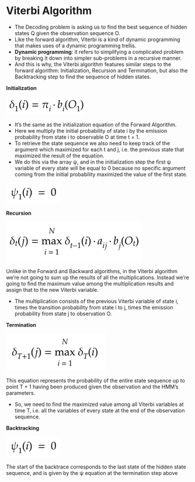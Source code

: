 # Viterbi Algorithm

* The Decoding problem is asking us to find the best sequence of hidden states Q given the observation sequence O.
* Like the forward algorithm, Viterbi is a kind of dynamic programming
that makes uses of a dynamic programming trellis.
* **Dynamic programming**: it refers to simplifying a complicated problem by breaking it down into simpler sub-problems in a recursive manner.
* And this is why, the Viterbi algorithm features similar steps to the forward algorithm: Initialization, Recursion and Termination, but also the Backtracking step to find the sequence of hidden states.


**Initialization**

![Initialization](https://github.com/siddarthjha/Hidden-Markov-Model-Java/blob/master/images/9.png)

* It’s the same as the initialization equation of the Forward Algorithm.
* Here we multiply the initial probability of state i by the emission probability from state i to observable O at time t = 1.
* To retrieve the state sequence we also need to keep track of the argument which maximized for each t and j, i.e. the previous state that maximized the result of the equation.
* We do this via the array ψ, and in the initialization step the first ψ variable of every state will be equal to 0 because no specific argument coming from the initial probability maximized the value of the first state.

![](https://github.com/siddarthjha/Hidden-Markov-Model-Java/blob/master/images/13.png)



**Recursion**

![Recursion](https://github.com/siddarthjha/Hidden-Markov-Model-Java/blob/master/images/10.png)

Unlike in the Forward and Backward algorithms, in the Viterbi algorithm we’re not going to sum up the results of all the multiplications. Instead we’re going to find the maximum value among the multiplication results and assign that to the new Viterbi variable.
* The multiplication consists of the previous Viterbi variable of state i, times the transition probability from state i to j, times the emission probability from state j to observation O.


**Termination**

![Termination](https://github.com/siddarthjha/Hidden-Markov-Model-Java/blob/master/images/12.png)

This equation represents the probability of the entire state sequence up to point T + 1 having been produced given the observation and the HMM’s parameters.
* So, we need to find the maximized value among all Viterbi variables at time T, i.e. all the variables of every state at the end of the observation sequence.

**Backtracking**

![Backtracking](https://github.com/siddarthjha/Hidden-Markov-Model-Java/blob/master/images/13.png)

The start of the backtrace corresponds to the last state of the hidden state sequence, and is given by the ψ equation at the termination step above
